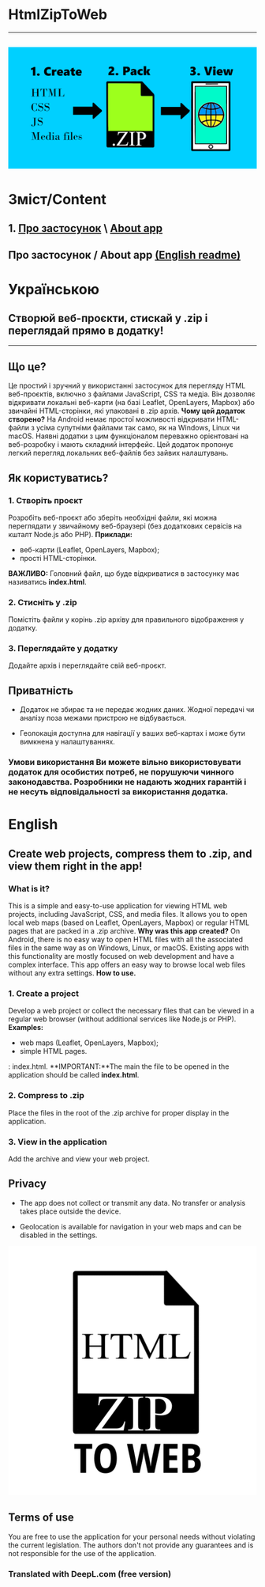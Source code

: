 # HtmlZipToWeb
-----------------------------------------------------------------
![Banner](https://github.com/Bohdan2505/HtmlZipToWeb/blob/main/app_banner.png?raw=true)
-----------------------------------------------------------------
# Зміст/Content
## **1\. [Про застосунок](#українською) \ [About app](#english)**

Про застосунок / About app [(English readme)](#english)
-----------------------------------------------------------------

# **Українською**

## Створюй веб-проєкти, стискай у .zip і переглядай прямо в додатку!
-----------------------------------------------------------------

## **Що це?** 
Це простий і зручний у використанні застосунок для перегляду HTML веб-проєктів, включно з файлами JavaScript, CSS та медіа. Він дозволяє відкривати локальні веб-карти (на базі Leaflet, OpenLayers, Mapbox) або звичайні HTML-сторінки, які упаковані в .zip архів. **Чому цей додаток створено?** На Android немає простої можливості відкривати HTML-файли з усіма супутніми файлами так само, як на Windows, Linux чи macOS. Наявні додатки з цим функціоналом переважно орієнтовані на веб-розробку і мають складний інтерфейс. Цей додаток пропонує легкий перегляд локальних веб-файлів без зайвих налаштувань. 

## **Як користуватись?**

### **1\. Створіть проєкт**

Розробіть веб-проєкт або зберіть необхідні файли, які можна переглядати у звичайному веб-браузері (без додаткових сервісів на кшталт Node.js або PHP). **Приклади:**  

*   веб-карти (Leaflet, OpenLayers, Mapbox);
*   прості HTML-сторінки.

**ВАЖЛИВО:** Головний файл, що буде відкриватися в застосунку має називатись **index.html**.

### **2\. Стисніть у .zip**

Помістіть файли у корінь .zip архіву для правильного відображення у додатку.

### **3\. Переглядайте у додатку**

Додайте архів і переглядайте свій веб-проєкт. 

## **Приватність**

*   Додаток не збирає та не передає жодних даних. Жодної передачі чи аналізу поза межами пристрою не відбувається.
    
*   Геолокація доступна для навігації у ваших веб-картах і може бути вимкнена у налаштуваннях.
    

### **Умови використання** Ви можете вільно використовувати додаток для особистих потреб, не порушуючи чинного законодавства. Розробники не надають жодних гарантій і не несуть відповідальності за використання додатка. 

# **English**

Create web projects, compress them to .zip, and view them right in the app!
---------------------------------------------------------------------------

### **What is it?** 
This is a simple and easy-to-use application for viewing HTML web projects, including JavaScript, CSS, and media files. It allows you to open local web maps (based on Leaflet, OpenLayers, Mapbox) or regular HTML pages that are packed in a .zip archive. **Why was this app created?** On Android, there is no easy way to open HTML files with all the associated files in the same way as on Windows, Linux, or macOS. Existing apps with this functionality are mostly focused on web development and have a complex interface. This app offers an easy way to browse local web files without any extra settings. **How to use.**

### **1\. Create a project**

Develop a web project or collect the necessary files that can be viewed in a regular web browser (without additional services like Node.js or PHP).  
**Examples:**  

*   web maps (Leaflet, OpenLayers, Mapbox);
*   simple HTML pages.

: index.html. **IMPORTANT:**The main the file to be opened in the application should be called **index.html**.

### **2\. Compress to .zip**

Place the files in the root of the .zip archive for proper display in the application.

### **3\. View in the application**

Add the archive and view your web project. 

## **Privacy**

*   The app does not collect or transmit any data. No transfer or analysis takes place outside the device.
    
*   Geolocation is available for navigation in your web maps and can be disabled in the settings.
    

![Logo](https://github.com/Bohdan2505/HtmlZipToWeb/blob/main/app_icon.png?raw=true)
## **Terms of use** 
You are free to use the application for your personal needs without violating the current legislation. The authors don't not provide any guarantees and is not responsible for the use of the application.

### Translated with DeepL.com (free version)
